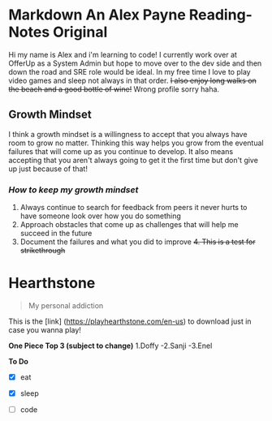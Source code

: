 # Markdown An Alex Payne Reading-Notes Original

Hi my name is Alex and i'm learning to code! I currently work over at OfferUp as a System Admin but hope to move over to the dev side and then down the road and SRE role would be ideal. In my free time I love to play video games and sleep not always in that order. ~~I also enjoy long walks on the beach and a good bottle of wine!~~ Wrong profile sorry haha. 

## **Growth Mindset**

I think a growth mindset is a willingness to accept that you always have room to grow no matter. Thinking this way helps you grow from the eventual failures that will come up as you continue to develop. It also means accepting that you aren't always going to get it the first time but don't give up just because of that!

### _How to keep my growth mindset_
1. Always continue to search for feedback from peers it never hurts to have someone look over how you do something
2. Approach obstacles that come up as challenges that will help me succeed in the future
3. Document the failures and what you did to improve
~~4. This is a test for strikethrough~~

# **Hearthstone**
> My personal addiction

This is the [link] (https://playhearthstone.com/en-us) to download just in case you wanna play! 

**One Piece Top 3 (subject to change)**
1.Doffy
  -2.Sanji
    -3.Enel

**To Do**
- [x] eat
- [x] sleep
- [ ] code

